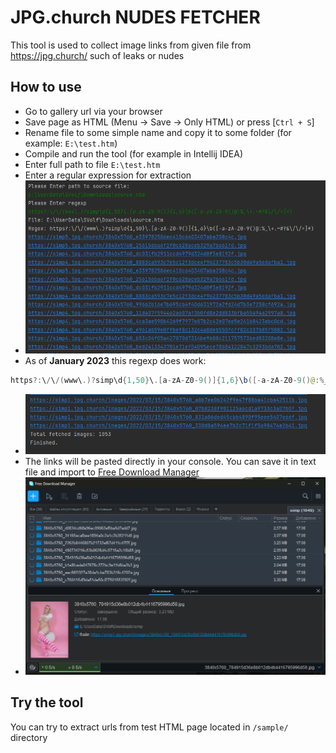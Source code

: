 ﻿# JPG.church NUDES FETCHER
This tool is used to collect image links from given file from https://jpg.church/ such of leaks or nudes

## How to use
 - Go to gallery url via your browser
 - Save page as HTML (Menu -> Save -> Only HTML) or press [`Ctrl + S`]
 - Rename file to some simple name and copy it to some folder (for example: `E:\test.htm`) 
 - Compile and run the tool (for example in Intellij IDEA)
 - Enter full path to file `E:\test.htm`
 - Enter a regular expression for extraction 
 - ![Console input start](/screens/console_start.png)
 - As of **January 2023** this regexp does work:
```java
https?:\/\/(www\.)?simp\d{1,50}\.[a-zA-Z0-9()]{1,6}\b([-a-zA-Z0-9()@:%_\+.~#?&\/\/=]*)
```
 - ![Console input end](/screens/console_end.png)
 - The links will be pasted directly in your console. You can save it in text file and import to [Free Download Manager](https://www.freedownloadmanager.org/) 
 - ![FDM Window](/screens/fdm_screen.png)

## Try the tool
You can try to extract urls from test HTML page located in `/sample/` directory
